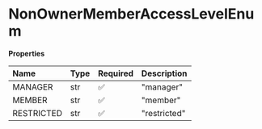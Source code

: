 # NonOwnerMemberAccessLevelEnum

**Properties**

| Name       | Type | Required | Description  |
| :--------- | :--- | :------- | :----------- |
| MANAGER    | str  | ✅       | "manager"    |
| MEMBER     | str  | ✅       | "member"     |
| RESTRICTED | str  | ✅       | "restricted" |

<!-- This file was generated by liblab | https://liblab.com/ -->
